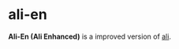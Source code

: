 # ali-en

**Ali-En (Ali Enhanced)** is a improved version of [ali](https://github.com/nakabonne/ali).
